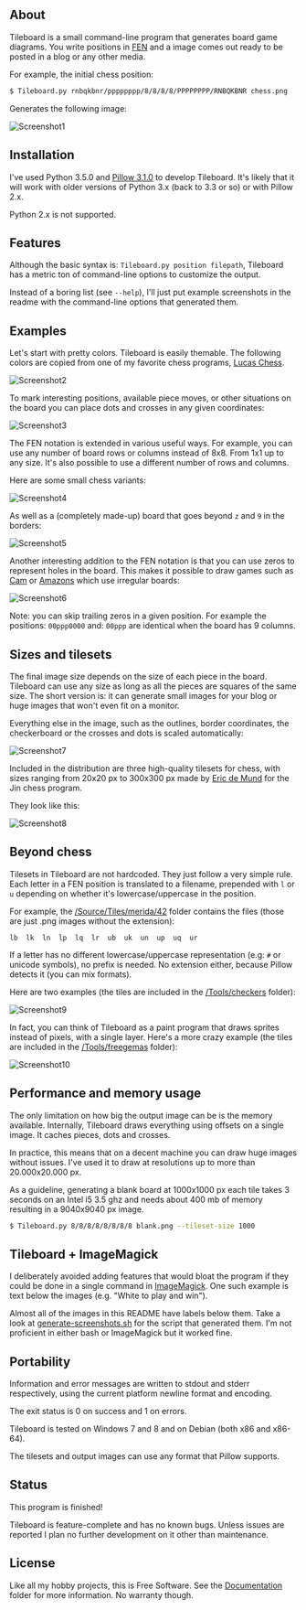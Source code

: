 
## About

Tileboard is a small command-line program that generates board game diagrams.
You write positions in [FEN][] and a image comes out ready to be posted in a blog
or any other media.

[FEN]: https://en.wikipedia.org/wiki/Forsyth-Edwards_Notation

For example, the initial chess position:

```bash
$ Tileboard.py rnbqkbnr/pppppppp/8/8/8/8/PPPPPPPP/RNBQKBNR chess.png
```

Generates the following image:

![Screenshot1](Screenshot/Screenshot1.png)

## Installation

I've used Python 3.5.0 and [Pillow 3.1.0][] to develop Tileboard.
It's likely that it will work with older versions of Python 3.x
(back to 3.3 or so) or with Pillow 2.x.

Python 2.x is not supported.

[Pillow 3.1.0]: https://pypi.python.org/pypi/Pillow/3.1.0

## Features

Although the basic syntax is: `Tileboard.py position filepath`, Tileboard
has a metric ton of command-line options to customize the output.

Instead of a boring list (see `--help`), I'll just put example screenshots
in the readme with the command-line options that generated them.

## Examples

Let's start with pretty colors. Tileboard is easily themable. The following colors
are copied from one of my favorite chess programs, [Lucas Chess][].

[Lucas Chess]: https://www-lucaschess.rhcloud.com/index.html

![Screenshot2](Screenshot/Screenshot2.png)

To mark interesting positions, available piece moves, or other situations
on the board you can place dots and crosses in any given coordinates:

![Screenshot3](Screenshot/Screenshot3.png)

The FEN notation is extended in various useful ways. For example, you can use
any number of board rows or columns instead of 8x8. From 1x1 up to any size.
It's also possible to use a different number of rows and columns.

Here are some small chess variants:

![Screenshot4](Screenshot/Screenshot4.png)

As well as a (completely made-up) board that
goes beyond `z` and `9` in the borders:

![Screenshot5](Screenshot/Screenshot5.png)

Another interesting addition to the FEN notation is that you can use zeros
to represent holes in the board. This makes it possible to draw games such
as [Cam][] or [Amazons][] which use irregular boards:

[Cam]: http://www.worldcamelotfederation.com
[Amazons]: https://en.wikipedia.org/wiki/Game_of_the_Amazons

![Screenshot6](Screenshot/Screenshot6.png)

Note: you can skip trailing zeros in a given position.
For example the positions: `00ppp0000` and: `00ppp` are identical when the
board has 9 columns.

## Sizes and tilesets

The final image size depends on the size of each piece in the board.
Tileboard can use any size as long as all the pieces are squares of the same size.
The short version is: it can generate small images for your blog or huge images
that won't even fit on a monitor.

Everything else in the image, such as the outlines, border coordinates,
the checkerboard or the crosses and dots is scaled automatically:

![Screenshot7](Screenshot/Screenshot7.png)

Included in the distribution are three high-quality tilesets for chess,
with sizes ranging from 20x20 px to 300x300 px made by [Eric de Mund][] for the
Jin chess program.

[Eric de Mund]: http://ixian.com/chess/jin-piece-sets

They look like this:

![Screenshot8](Screenshot/Screenshot8.png)

## Beyond chess

Tilesets in Tileboard are not hardcoded. They just follow a very simple rule.
Each letter in a FEN position is translated to a filename, prepended with
`l` or `u` depending on whether it's lowercase/uppercase in the position.

For example, the [/Source/Tiles/merida/42][] folder contains the files (those
are just .png images without the extension):

```
lb  lk  ln  lp  lq  lr  ub  uk  un  up  uq  ur
```

If a letter has no different lowercase/uppercase representation (e.g: `#` or
unicode symbols), no prefix is needed. No extension either, because Pillow
detects it (you can mix formats).

Here are two examples (the tiles are included in the [/Tools/checkers][] folder):

![Screenshot9](Screenshot/Screenshot9.png)

[/Source/Tiles/merida/42]: Source/Tiles/merida/42
[/Tools/checkers]: Tools/checkers

In fact, you can think of Tileboard as a paint program that draws sprites instead
of pixels, with a single layer. Here's a more crazy example (the tiles are included
in the [/Tools/freegemas][] folder):

![Screenshot10](Screenshot/Screenshot10.png)

[/Tools/freegemas]: Tools/freegemas

## Performance and memory usage

The only limitation on how big the output image can be is the memory available.
Internally, Tileboard draws everything using offsets on a single image.
It caches pieces, dots and crosses.

In practice, this means that on a decent machine you can draw huge images
without issues. I've used it to draw at resolutions up to more than
20.000x20.000 px.

As a guideline, generating a blank board at 1000x1000 px each tile
takes 3 seconds on an Intel i5 3.5 ghz and needs about 400 mb of memory
resulting in a 9040x9040 px image.

```bash
$ Tileboard.py 8/8/8/8/8/8/8/8 blank.png --tileset-size 1000
```

## Tileboard + ImageMagick

I deliberately avoided adding features that would bloat the program if they
could be done in a single command in [ImageMagick][]. One such example is text
below the images (e.g. "White to play and win").

[ImageMagick]: http://imagemagick.org

Almost all of the images in this README have labels below them. Take a look
at [generate-screenshots.sh][] for the script that generated them. I'm not
proficient in either bash or ImageMagick but it worked fine.

[generate-screenshots.sh]: Tools/generate-screenshots.sh

## Portability

Information and error messages are written to stdout and stderr
respectively, using the current platform newline format and encoding.

The exit status is 0 on success and 1 on errors.

Tileboard is tested on Windows 7 and 8 and on Debian (both x86 and x86-64).

The tilesets and output images can use any format that Pillow supports.

## Status

This program is finished!

Tileboard is feature-complete and has no known bugs. Unless issues are reported
I plan no further development on it other than maintenance.

## License

Like all my hobby projects, this is Free Software. See the [Documentation][]
folder for more information. No warranty though.

[Documentation]: Documentation

